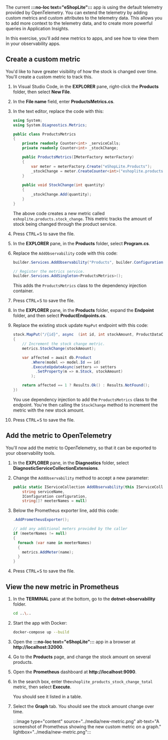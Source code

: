 The current **:::no-loc text="eShopLite":::** app is using the default telemetry provided by OpenTelemetry. You can extend the telemetry by adding custom metrics and custom attributes to the telemetry data. This allows you to add more context to the telemetry data, and to create more powerful queries in Application Insights.

In this exercise, you'll add new metrics to apps, and see how to view them in your observability apps.

## Create a custom metric

You'd like to have greater visibility of how the stock is changed over time. You'll create a custom metric to track this.

1. In Visual Studio Code, in the **EXPLORER** pane, right-click the **Products** folder, then select **New File**.

1. In the **File name** field, enter **ProductsMetrics.cs**.

1. In the text editor, replace the code with this:

    ```csharp
    using System;
    using System.Diagnostics.Metrics;
    
    public class ProductsMetrics
    {
        private readonly Counter<int> _serviceCalls;
        private readonly Counter<int> _stockChange;
    
        public ProductsMetrics(IMeterFactory meterFactory)
        {
            var meter = meterFactory.Create("eShopLite.Products");
            _stockChange = meter.CreateCounter<int>("eshoplite.products.stock_change", unit: "{stock}", description: "Amount of stock being changed through the product service.");
        }
  
        public void StockChange(int quantity)
        {
            _stockChange.Add(quantity);
        }
    }
    ```

    The above code creates a new metric called `eshoplite.products.stock_change`. This metric tracks the amount of stock being changed through the product service.

1. Press <kbd>CTRL</kbd>+<kbd>S</kbd> to save the file.
1. In the **EXPLORER** pane, in the **Products** folder, select **Program.cs**.
1. Replace the `AddObservability` code with this code:

    ```csharp
    builder.Services.AddObservability("Products", builder.Configuration, ["eShopLite.Products"]);
    
    // Register the metrics service.
    builder.Services.AddSingleton<ProductsMetrics>();
    ```

    This adds the `ProductsMetrics` class to the dependency injection container.

1. Press <kbd>CTRL</kbd>+<kbd>S</kbd> to save the file.
1. In the **EXPLORER** pane, in the **Products** folder, expand the **Endpoint** folder, and then select **ProductEndpoints.cs**.
1. Replace the existing stock update `MapPut` endpoint with this code:

      ```csharp
      stock.MapPut("/{id}", async  (int id, int stockAmount, ProductDataContext db, ProductsMetrics metrics) =>
      {
          // Increment the stock change metric.
          metrics.StockChange(stockAmount);

          var affected = await db.Product
              .Where(model => model.Id == id)
              .ExecuteUpdateAsync(setters => setters
                .SetProperty(m => m.Stock, stockAmount)
              );

          return affected == 1 ? Results.Ok() : Results.NotFound();
      })      
      ```

      You use dependency injection to add the `ProductsMetrics` class to the endpoint. You're then calling the `StockChange` method to increment the metric with the new stock amount.

1. Press <kbd>CTRL</kbd>+<kbd>S</kbd> to save the file.

## Add the metric to OpenTelemetry

You'll now add the metric to OpenTelemetry, so that it can be exported to your observability tools.

1. In the **EXPLORER** pane, in the **Diagnostics** folder, select **DiagnosticServiceCollectionExtensions**.
1. Change the `AddObservability` method to accept a new parameter:

    ```csharp
    public static IServiceCollection AddObservability(this IServiceCollection services,
        string serviceName,
        IConfiguration configuration,
        string[]? meeterNames = null)
    ```

1. Below the Prometheus exporter line, add this code:

    ```csharp
    .AddPrometheusExporter();

    // add any additional meters provided by the caller
    if (meeterNames != null)
    {
      foreach (var name in meeterNames)
      {
        metrics.AddMeter(name);
      }
    }
    ```

1. Press <kbd>CTRL</kbd>+<kbd>S</kbd> to save the file.

## View the new metric in Prometheus

1. In the **TERMINAL** pane at the bottom, go to the **dotnet-observability** folder.

    ```bash
    cd ..\.. 
    ```

1. Start the app with Docker:

    ```bash
    docker-compose up --build
    ```

1. Open the **:::no-loc text="eShopLite":::** app in a browser at **http://localhost:32000**.
1. Go to the **Products** page, and change the stock amount on several products.
1. Open the **Prometheus** dashboard at **http://localhost:9090**.
1. In the search box, enter the`eshoplite_products_stock_change_total` metric, then select **Execute**. 

    You should see it listed in a table. 

1. Select the **Graph** tab. You should see the stock amount change over time.

    :::image type="content" source="../media/new-metric.png" alt-text="A screenshot of Prometheus showing the new custom metric on a graph."  lightbox="../media/new-metric.png":::